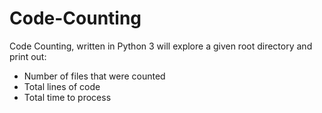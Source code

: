 # Code-Counting

Code Counting, written in Python 3 will explore a given root directory and print out:
* Number of files that were counted
* Total lines of code
* Total time to process
